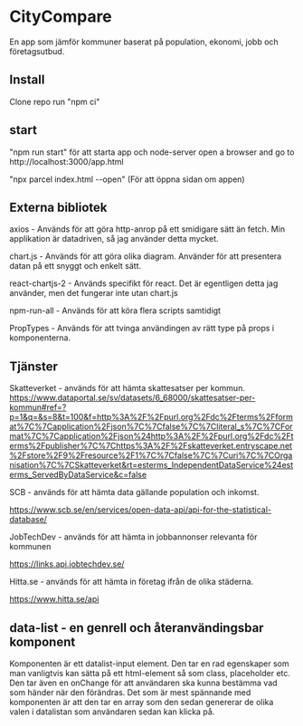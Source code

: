 # CityCompare

En app som jämför kommuner baserat på population, ekonomi, jobb och företagsutbud.

## Install

Clone repo
run "npm ci"


## start

 "npm run start" för att starta app och node-server
open a browser and go to http://localhost:3000/app.html

"npx parcel index.html --open" (För att öppna sidan om appen)



## Externa bibliotek
axios - Används för att göra http-anrop på ett smidigare sätt än fetch. Min applikation är datadriven, så jag använder detta mycket. 

chart.js - Används för att göra olika diagram. Använder för att presentera datan på ett snyggt och enkelt sätt.

react-chartjs-2 - Används specifikt för react. Det är egentligen detta jag använder, men det fungerar inte utan chart.js

npm-run-all - Används för att köra flera scripts samtidigt

PropTypes - Används för att tvinga användingen av rätt type på props i komponenterna.




## Tjänster
Skatteverket - används för att hämta skattesatser per kommun. https://www.dataportal.se/sv/datasets/6_68000/skattesatser-per-kommun#ref=?p=1&q=&s=8&t=100&f=http%3A%2F%2Fpurl.org%2Fdc%2Fterms%2Fformat%7C%7Capplication%2Fjson%7C%7Cfalse%7C%7Cliteral_s%7C%7CFormat%7C%7Capplication%2Fjson%24http%3A%2F%2Fpurl.org%2Fdc%2Fterms%2Fpublisher%7C%7Chttps%3A%2F%2Fskatteverket.entryscape.net%2Fstore%2F9%2Fresource%2F1%7C%7Cfalse%7C%7Curi%7C%7COrganisation%7C%7CSkatteverket&rt=esterms_IndependentDataService%24esterms_ServedByDataService&c=false

SCB - används för att hämta data gällande population och inkomst.

https://www.scb.se/en/services/open-data-api/api-for-the-statistical-database/

JobTechDev - används för att hämta in jobbannonser relevanta för kommunen

https://links.api.jobtechdev.se/

Hitta.se - används för att hämta in företag ifrån de olika städerna.

https://www.hitta.se/api

## data-list - en genrell och återanvändingsbar komponent
Komponenten är ett datalist-input element. Den tar en rad egenskaper som man vanligtvis kan sätta på ett html-element så som class, placeholder etc. Den tar även en onChange för att användaren ska kunna bestämma vad som händer när den förändras. Det som är mest spännande med komponenten är att den tar en array som den sedan genererar de olika valen i datalistan som användaren sedan kan klicka på.

